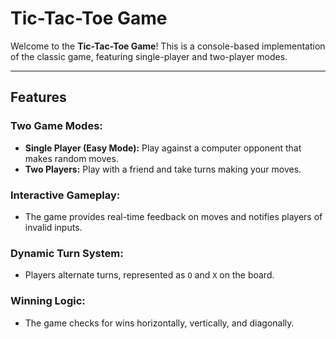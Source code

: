 # Tic-Tac-Toe Game

Welcome to the **Tic-Tac-Toe Game**! This is a console-based implementation of the classic game, featuring single-player and two-player modes. 

---

## Features

### Two Game Modes:
- **Single Player (Easy Mode):** Play against a computer opponent that makes random moves.
- **Two Players:** Play with a friend and take turns making your moves.

### Interactive Gameplay:
- The game provides real-time feedback on moves and notifies players of invalid inputs.

### Dynamic Turn System:
- Players alternate turns, represented as `O` and `X` on the board.

### Winning Logic:
- The game checks for wins horizontally, vertically, and diagonally.
